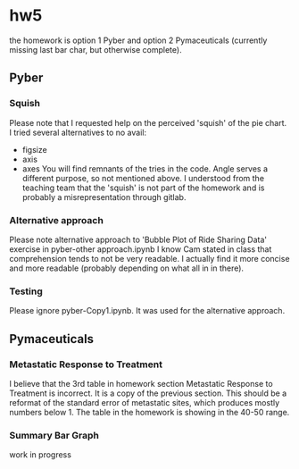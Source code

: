 # hw5
the homework is option 1 Pyber and option 2 Pymaceuticals (currently missing last bar char, but otherwise complete).

## Pyber
### Squish
Please note that I requested help on the perceived 'squish' of the pie chart. I tried several alternatives to no avail:
- figsize
- axis
- axes
You will find remnants of the tries in the code. Angle serves a different purpose, so not mentioned above.
I understood from the teaching team that the 'squish' is not part of the homework and is probably a misrepresentation through gitlab.
### Alternative approach
Please note alternative approach to 'Bubble Plot of Ride Sharing Data' exercise in pyber-other approach.ipynb
I know Cam stated in class that comprehension tends to not be very readable. I actually find it more concise and more readable (probably depending on what all in in there).
### Testing 
Please ignore pyber-Copy1.ipynb. It was used for the alternative approach.

## Pymaceuticals
### Metastatic Response to Treatment
I believe that the 3rd table in homework section Metastatic Response to Treatment is incorrect. It is a copy of the previous section. This should  be a reformat of the standard error of metastatic sites, which produces mostly numbers below 1. The table in the homework is showing in the 40-50 range.
### Summary Bar Graph
work in progress
